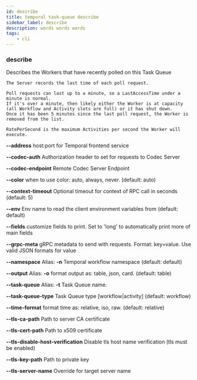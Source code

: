 ```yaml
---
id: describe
title: temporal task-queue describe
sidebar_label: describe
description: words words words
tags:
	- cli
---
```


### describe

Describes the Workers that have recently polled on this Task Queue

    The Server records the last time of each poll request.
    
    Poll requests can last up to a minute, so a LastAccessTime under a minute is normal.
    If it's over a minute, then likely either the Worker is at capacity (all Workflow and Activity slots are full) or it has shut down.
    Once it has been 5 minutes since the last poll request, the Worker is removed from the list.
    
    RatePerSecond is the maximum Activities per second the Worker will execute.

**--address**
host:port for Temporal frontend service

**--codec-auth**
Authorization header to set for requests to Codec Server

**--codec-endpoint**
Remote Codec Server Endpoint

**--color**
when to use color: auto, always, never. (default: auto)

**--context-timeout**
Optional timeout for context of RPC call in seconds (default: 5)

**--env**
Env name to read the client environment variables from (default: default)

**--fields**
customize fields to print. Set to 'long' to automatically print more of main fields

**--grpc-meta**
gRPC metadata to send with requests. Format: key=value. Use valid JSON formats for value

**--namespace**
Alias: **-n**
Temporal workflow namespace (default: default)

**--output**
Alias: **-o**
format output as: table, json, card. (default: table)

**--task-queue**
Alias: **-t**
Task Queue name.

**--task-queue-type**
Task Queue type [workflow|activity] (default: workflow)

**--time-format**
format time as: relative, iso, raw. (default: relative)

**--tls-ca-path**
Path to server CA certificate

**--tls-cert-path**
Path to x509 certificate

**--tls-disable-host-verification**
Disable tls host name verification (tls must be enabled)

**--tls-key-path**
Path to private key

**--tls-server-name**
Override for target server name


